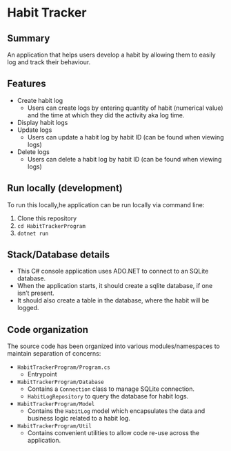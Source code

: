 # Habit Tracker

## Summary

An application that helps users develop a habit by allowing them to
easily log and track their behaviour.

## Features

- Create habit log
  - Users can create logs by entering quantity of habit (numerical value)
    and the time at which they did the activity aka log time.
- Display habit logs
- Update logs
  - Users can update a habit log by habit ID (can be found when viewing logs)
- Delete logs
  - Users can delete a habit log by habit ID (can be found when viewing logs)

## Run locally (development)

To run this locally,he application can be run locally via command line:

1. Clone this repository
2. `cd HabitTrackerProgram`
3. `dotnet run`

## Stack/Database details

- This C# console application uses ADO.NET to connect to an SQLite database.
- When the application starts, it should create a sqlite database,
  if one isn’t present.
- It should also create a table in the database, where the habit
  will be logged.

## Code organization

The source code has been organized into various modules/namespaces to
maintain separation of concerns:

- `HabitTrackerProgram/Program.cs`
  - Entrypoint
- `HabitTrackerProgram/Database`
  - Contains a `Connection` class to manage SQLite connection.
  - `HabitLogRepository` to query the database for habit logs.
- `HabitTrackerProgram/Model`
  - Contains the `HabitLog` model which encapsulates the data and
    business logic related to a habit log.
- `HabitTrackerProgram/Util`
  - Contains convenient utilities to allow code re-use across the application.
